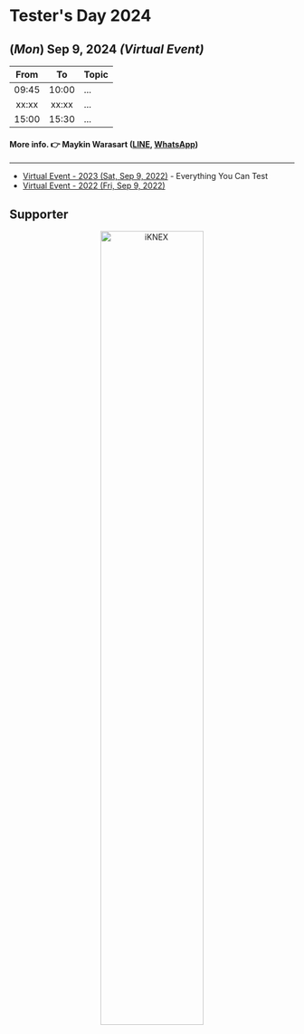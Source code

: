# Tester's Day 2024
## **(*Mon*) Sep 9, 2024** *(Virtual Event)*

<p align="center">
    <!-- <a href="#"><img src="Asset/2023/Logo/PNG/Testers-Day-2023_%20logo-01.png" width="50%" title="Tester's Day 2023"></a> -->
</p>

| From    |    To    |  Topic                                                                                                                                              |
|:-------:|:--------:|:----------------------------------------------------------------------------------------------------------------------------------------------------|
| 09:45   |  10:00   | ...|
| xx:xx   |  xx:xx   | ...|
| 15:00   |  15:30   | ...|


<p align="center">
    <!-- <a href="#"><img src="Asset/2023/Logo/PNG/Testers-Day-2023_%20logo-02.png" width="50%" title="Tester's Day 2023"></a> -->
</p>

#### More info. 👉 Maykin Warasart ([LINE](https://line.me/R/ti/p/%40maykin), [WhatsApp](https://api.whatsapp.com/send?phone=66832725900))

---

+ [Virtual Event - 2023 (Sat, Sep 9, 2022)](2022) - Everything You Can Test
+ [Virtual Event - 2022 (Fri, Sep 9, 2022)](2022)

## Supporter

<p align="center">
    <a href="https://iknex.or.th" target="blank"><img src="https://iknexth.github.io/assets/images/logo.png" width="60%" title="iKNEX"></a>
</p>
